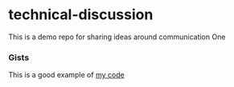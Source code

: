 # technical-discussion
This is a demo repo for sharing ideas around communication
One

### Gists
This is a good example of [my code](https://gist.github.com/Adil1979/dd160a10ebc75bb3c732f61b5fe7d7bf)
